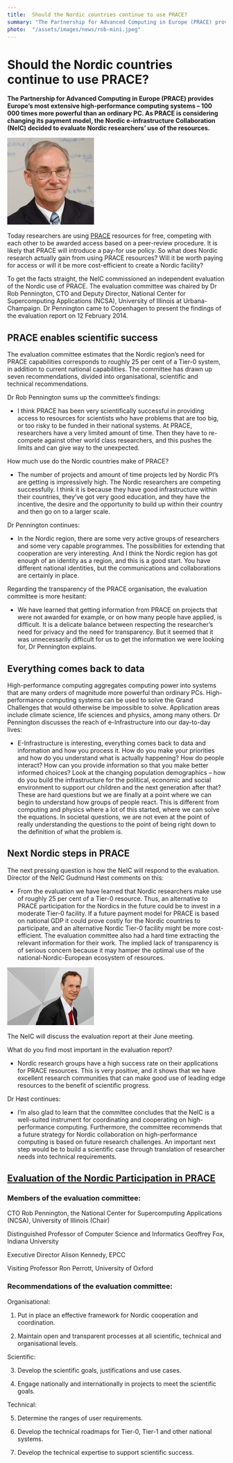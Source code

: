```yaml
---
title:  Should the Nordic countries continue to use PRACE? 
summary: "The Partnership for Advanced Computing in Europe (PRACE) provides Europe’s most extensive high-performance computing systems – 100 000 times more powerful than an ordinary PC. As PRACE is considering changing its payment model, the Nordic e-infrastructure Collaboration (NeIC) decided to evaluate Nordic researchers’ use of the resources."
photo:  "/assets/images/news/rob-mini.jpeg"
---
```


Should the Nordic countries continue to use PRACE?
==================================================

**The Partnership for Advanced Computing in Europe (PRACE) provides Europe’s most extensive high-performance computing systems – 100 000 times more powerful than an ordinary PC. As PRACE is considering changing its payment model, the Nordic e-infrastructure Collaboration (NeIC) decided to evaluate Nordic researchers’ use of the resources.**

<a href="/assets/images/news/rob.jpeg"> <img class="smallpic" src="/assets/images/news/rob-mini.jpeg"> </a>

Today researchers are using [PRACE](http://www.prace-ri.eu/) resources for free, competing with each other to be awarded access based on a peer-review procedure. It is likely that PRACE will introduce a pay-for use policy. So what does Nordic research actually gain from using PRACE resources? Will it be worth paying for access or will it be more cost-efficient to create a Nordic facility?

To get the facts straight, the NeIC commissioned an independent evaluation of the Nordic use of PRACE. The evaluation committee was chaired by Dr Rob Pennington, CTO and Deputy Director, National Center for Supercomputing Applications (NCSA), University of Illinois at Urbana-Champaign. Dr Pennington came to Copenhagen to present the findings of the evaluation report on 12 February 2014.

PRACE enables scientific success
--------------------------------

The evaluation committee estimates that the Nordic region’s need for PRACE capabilities corresponds to roughly 25 per cent of a Tier-0 system, in addition to current national capabilities. The committee has drawn up seven recommendations, divided into organisational, scientific and technical recommendations.

Dr Rob Pennington sums up the committee’s findings:

- I think PRACE has been very scientifically successful in providing access to resources for scientists who have problems that are too big, or too risky to be funded in their national systems. At PRACE, researchers have a very limited amount of time. Then they have to re-compete against other world class researchers, and this pushes the limits and can give way to the unexpected.

How much use do the Nordic countries make of PRACE?

- The number of projects and amount of time projects led by Nordic PI’s are getting is impressively high. The Nordic researchers are competing successfully. I think it is because they have good infrastructure within their countries, they’ve got very good education, and they have the incentive, the desire and the opportunity to build up within their country and then go on to a larger scale.

Dr Pennington continues:

- In the Nordic region, there are some very active groups of researchers and some very capable programmes. The possibilities for extending that cooperation are very interesting. And I think the Nordic region has got enough of an identity as a region, and this is a good start. You have different national identities, but the communications and collaborations are certainly in place.

Regarding the transparency of the PRACE organisation, the evaluation committee is more hesitant:

- We have learned that getting information from PRACE on projects that were not awarded for example, or on how many people have applied, is difficult. It is a delicate balance between respecting the researcher’s need for privacy and the need for transparency. But it seemed that it was unnecessarily difficult for us to get the information we were looking for, Dr Pennington explains.

Everything comes back to data
-----------------------------

High-performance computing aggregates computing power into systems that are many orders of magnitude more powerful than ordinary PCs. High-performance computing systems can be used to solve the Grand Challenges that would otherwise be impossible to solve. Application areas include climate science, life sciences and physics, among many others. Dr Pennington discusses the reach of e-Infrastructure into our day-to-day lives:

- E-Infrastructure is interesting, everything comes back to data and information and how you process it. How do you make your priorities and how do you understand what is actually happening? How do people interact? How can you provide information so that you make better informed choices? Look at the changing population demographics – how do you build the infrastructure for the political, economic and social environment to support our children and the next generation after that? These are hard questions but we are finally at a point where we can begin to understand how groups of people react. This is different from computing and physics where a lot of this started, where we can solve the equations. In societal questions, we are not even at the point of really understanding the questions to the point of being right down to the definition of what the problem is.

Next Nordic steps in PRACE
--------------------------

The next pressing question is how the NeIC will respond to the evaluation. Director of the NeIC Gudmund Høst comments on this:

- From the evaluation we have learned that Nordic researchers make use of roughly 25 per cent of a Tier-0 resource. Thus, an alternative to PRACE participation for the Nordics in the future could be to invest in a moderate Tier-0 facility. If a future payment model for PRACE is based on national GDP it could prove costly for the Nordic countries to participate, and an alternative Nordic Tier-0 facility might be more cost-efficient. The evaluation committee also had a hard time extracting the relevant information for their work. The implied lack of transparency is of serious concern because it may hamper the optimal use of the national-Nordic-European ecosystem of resources.

<img class="smallpic" src="/assets/images/news/gudmund.jpeg">

The NeIC will discuss the evaluation report at their June meeting.

What do you find most important in the evaluation report?

- Nordic research groups have a high success rate on their applications for PRACE resources. This is very positive, and it shows that we have excellent research communities that can make good use of leading edge resources to the benefit of scientific progress.

Dr Høst continues:

- I’m also glad to learn that the committee concludes that the NeIC is a well-suited instrument for coordinating and cooperating on high-performance computing. Furthermore, the committee recommends that a future strategy for Nordic collaboration on high-performance computing is based on future research challenges. An important next step would be to build a scientific case through translation of researcher needs into technical requirements.

[Evaluation of the Nordic Participation in PRACE](https://wiki.neic.no/wiki/File:PRACE_Report_Final_10_Feb_2014.pdf)
---------------------------------------------------------------------------------------------------------------

### Members of the evaluation committee:

CTO Rob Pennington, the National Center for Supercomputing Applications (NCSA), University of Illinois (Chair)

Distinguished Professor of Computer Science and Informatics Geoffrey Fox, Indiana University

Executive Director Alison Kennedy, EPCC

Visiting Professor Ron Perrott, University of Oxford

### Recommendations of the evaluation committee:

Organisational:

1. Put in place an effective framework for Nordic cooperation and coordination.

2. Maintain open and transparent processes at all scientific, technical and organisational levels.

Scientific:

3. Develop the scientific goals, justifications and use cases.

4. Engage nationally and internationally in projects to meet the scientific goals.

Technical:

5. Determine the ranges of user requirements.

6. Develop the technical roadmaps for Tier-0, Tier-1 and other national systems.

7. Develop the technical expertise to support scientific success.
